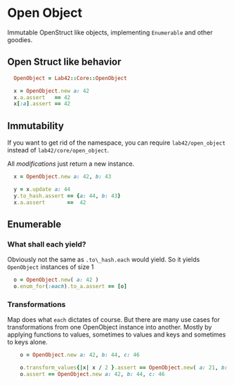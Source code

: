 # Open Object

Immutable OpenStruct like objects, implementing `Enumerable` and other goodies.


## Open Struct like behavior

```ruby
  OpenObject = Lab42::Core::OpenObject

  x = OpenObject.new a: 42
  x.a.assert   == 42
  x[:a].assert == 42
```

## Immutability

If you want to get rid of the namespace, you can require `lab42/open_object` instead of
`lab42/core/open_object`.

All _modifications_ just return a new instance.

```ruby
  x = OpenObject.new a: 42, b: 43

  y = x.update a: 44
  y.to_hash.assert == {a: 44, b: 43}
  x.a.assert       ==  42
```

## Enumerable

### What shall each yield?

Obviously not the same as `.to\_hash.each` would yield. So it yields `OpenObject` instances of size 1

```ruby
  o = OpenObject.new( a: 42 )
  o.enum_for(:each).to_a.assert == [o]
```

### Transformations

Map does what `each` dictates of course. But there are many use cases for transformations  from one
OpenObject instance into another. Mostly by applying functions to values, sometimes to values and keys
and sometimes to keys alone.


```ruby
    o = OpenObject.new a: 42, b: 44, c: 46

    o.transform_values{|x| x / 2 }.assert == OpenObject.new( a: 21, b: 22, c: 23 )
    o.assert == OpenObject.new a: 42, b: 44, c: 46 
```
